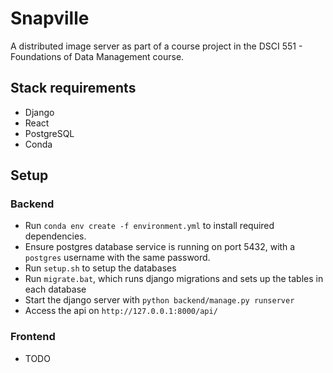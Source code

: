 # Snapville

A distributed image server as part of a course project in the DSCI 551 - Foundations of Data Management course.

## Stack requirements

- Django
- React
- PostgreSQL
- Conda

## Setup

### Backend

- Run `conda env create -f environment.yml` to install required dependencies.
- Ensure postgres database service is running on port 5432, with a `postgres` username with the same password.
- Run `setup.sh` to setup the databases
- Run `migrate.bat`, which runs django migrations and sets up the tables in each database
- Start the django server with `python backend/manage.py runserver`
- Access the api on `http://127.0.0.1:8000/api/`

### Frontend

- TODO
